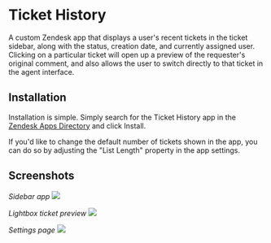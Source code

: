 # Ticket History

A custom Zendesk app that displays a user's recent tickets in the ticket sidebar, along with the status, creation date, and currently assigned user. Clicking on a particular ticket will open up a preview of the requester's original comment, and also allows the user to switch directly to that ticket in the agent interface. 

## Installation

Installation is simple. Simply search for the Ticket History app in the [Zendesk Apps Directory](https://www.zendesk.com/apps/) and click Install.

If you'd like to change the default number of tickets shown in the app, you can do so by adjusting the "List Length" property in the app settings.

## Screenshots

_Sidebar app_
![](https://github.com/vimeo/zendesk-ticket-history/blob/master/dist/assets/screenshot-0.png)

_Lightbox ticket preview_
![](https://github.com/vimeo/zendesk-ticket-history/blob/master/dist/assets/screenshot-1.png)

_Settings page_
![](https://github.com/vimeo/zendesk-ticket-history/blob/master/dist/assets/screenshot-2.png)
